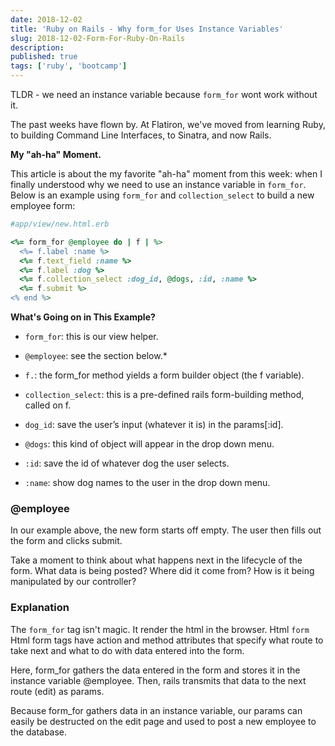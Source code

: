 ```yaml
---
date: 2018-12-02
title: 'Ruby on Rails - Why form_for Uses Instance Variables'
slug: 2018-12-02-Form-For-Ruby-On-Rails
description:
published: true
tags: ['ruby', 'bootcamp']
---
```


TLDR - we need an instance variable because `form_for` wont work without it.

The past weeks have flown by. At Flatiron, we've moved from learning Ruby, to building Command Line Interfaces, to Sinatra, and now Rails.

**My "ah-ha" Moment.**

This article is about the my favorite "ah-ha" moment from this week: when I finally understood why we need to use an instance variable in `form_for`. Below is an example using `form_for` and `collection_select` to build a new employee form:

```ruby
#app/view/new.html.erb

<%= form_for @employee do | f | %>
  <%= f.label :name %>
  <%= f.text_field :name %>
  <%= f.label :dog %>
  <%= f.collection_select :dog_id, @dogs, :id, :name %>
  <%= f.submit %>
<% end %>
```

**What's Going on in This Example?**

- `form_for`: this is our view helper.

- `@employee`: see the section below.\*

- `f.`: the form_for method yields a form builder object (the f variable).

- `collection_select`: this is a pre-defined rails form-building method, called on f.

- `dog_id`: save the user’s input (whatever it is) in the params[:id].

- `@dogs`: this kind of object will appear in the drop down menu.

- `:id`: save the id of whatever dog the user selects.

- `:name`: show dog names to the user in the drop down menu.

### @employee

In our example above, the new form starts off empty. The user then fills out the form and clicks submit.

Take a moment to think about what happens next in the lifecycle of the form. What data is being posted? Where did it come from? How is it being manipulated by our controller?

### Explanation

The `form_for` tag isn't magic. It render the html in the browser. Html `form` Html form tags have action and method attributes that specify what route to take next and what to do with data entered into the form.

Here, form_for gathers the data entered in the form and stores it in the instance variable @employee. Then, rails transmits that data to the next route (edit) as params.

Because form_for gathers data in an instance variable, our params can easily be destructed on the edit page and used to post a new employee to the database.
